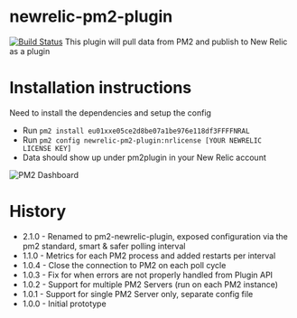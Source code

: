 # newrelic-pm2-plugin
[![Build Status](https://app.travis-ci.com/hermanho/newrelic-pm2-plugin.svg?branch=master)](https://app.travis-ci.com/hermanho/newrelic-pm2-plugin)
This plugin will pull data from PM2 and publish to New Relic as a plugin

# Installation instructions
Need to install the dependencies and setup the config
- Run ```pm2 install eu01xxe05ce2d8be07a1be976e118df3FFFFNRAL``` 
- Run ```pm2 config newrelic-pm2-plugin:nrlicense [YOUR NEWRELIC LICENSE KEY]```
- Data should show up under pm2plugin in your New Relic account

![PM2 Dashboard](/images/pm2-plugin-home.jpg)

# History

- 2.1.0 - Renamed to pm2-newrelic-plugin, exposed configuration via the pm2 standard, smart & safer polling interval
- 1.1.0 - Metrics for each PM2 process and added restarts per interval
- 1.0.4 - Close the connection to PM2 on each poll cycle
- 1.0.3 - Fix for when errors are not properly handled from Plugin API
- 1.0.2 - Support for multiple PM2 Servers (run on each PM2 instance)
- 1.0.1 - Support for single PM2 Server only, separate config file
- 1.0.0 - Initial prototype
